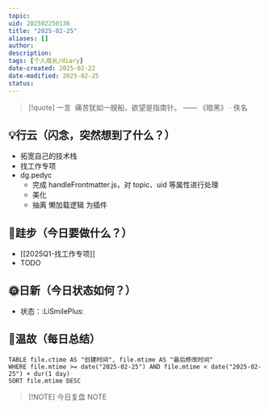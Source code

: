 ```yaml
---
topic: 
uid: 202502250136
title: "2025-02-25"
aliases: []
author: 
description: 
tags: [个人成长/diary]
date-created: 2025-02-22
date-modified: 2025-02-25
status: 
---
```


> [!quote] 一言
 痛苦犹如一艘船，欲望是指南针。 —— 《暗黑》 · 佚名

## 💡行云（闪念，突然想到了什么？）

- 拓宽自己的技术栈
- 找工作专项
- dg.pedyc
	- 完成 handleFrontmatter.js，对 topic、uid 等属性进行处理
	- 美化
	- 抽离 懒加载逻辑 为插件

## 🦶跬步（今日要做什么？）

- [[2025Q1-找工作专项]]
- TODO

## 🌞日新（今日状态如何？）

- 状态：:LiSmilePlus:

## 🌙温故（每日总结）

```dataview
TABLE file.ctime AS "创建时间", file.mtime AS "最后修改时间"
WHERE file.mtime >= date("2025-02-25") AND file.mtime < date("2025-02-25") + dur(1 day)
SORT file.mtime DESC
```

> [!NOTE] 今日复盘
> NOTE
